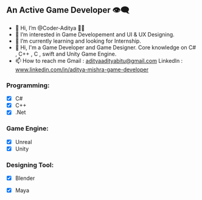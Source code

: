 ## An Active Game Developer :eye_speech_bubble:
- 👋 Hi, I’m @Coder-Aditya :technologist:
- 👀 I’m interested in Game Developement and UI & UX Designing.
- 🌱 I’m currently learning and looking for Internship.
- 💞️ Hi, I'm a Game Developer and Game Designer. Core knowledge on C# , C++ , C , swift and Unity Game Engine.
- 📫 How to reach me  Gmail : adityaadityabitu@gmail.com
                   LinkedIn : www.linkedin.com/in/aditya-mishra-game-developer
### Programming:
- [x] C#
- [x] C++
- [x] .Net
### Game Engine:
- [X] Unreal
- [X] Unity
### Designing Tool:
- [x] Blender
- [X] Maya 
                   
